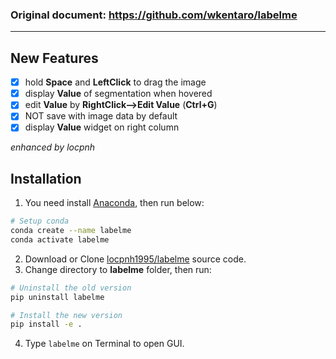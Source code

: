 

### Original document: https://github.com/wkentaro/labelme

---
## New Features
 - [x] hold **Space** and **LeftClick**  to drag the image
 - [x] display **Value** of segmentation when hovered
 - [x] edit **Value** by  **RightClick-->Edit Value** (**Ctrl+G**)
 - [x] NOT save with image data by default
 - [x] display **Value** widget on right column

*enhanced by locpnh*

## Installation
1. You need install [Anaconda](https://docs.anaconda.com/anaconda/install/), then run below:
```bash
# Setup conda
conda create --name labelme
conda activate labelme
```

2. Download or Clone [locpnh1995/labelme](https://github.com/locpnh1995/labelme/) source code.
3. Change directory to **labelme** folder, then run:

```bash
# Uninstall the old version
pip uninstall labelme

# Install the new version
pip install -e .
```
4. Type `labelme` on Terminal to open GUI.
